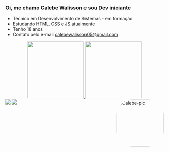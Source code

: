 ### Oi, me chamo Calebe Walisson e sou Dev iniciante

  - Técnico em Desenvolvimento de Sistemas - em formação
  - Estudando HTML, CSS e JS atualmente
  - Tenho 18 anos
  - Contato pelo e-mail calebewalisson05@gmail.com

<div align="center">
  <a href="https://github.com/Calebe005">
  <img height="180em" src="https://github-readme-stats.vercel.app/api?username=Calebe005&show_icons=true&theme=dark&include_all_commits=true&count_private=true"/>
  <img height="180em" src="https://github-readme-stats.vercel.app/api/top-langs/?username=Calebe005&layout=compact&langs_count=7&theme=dark"/>
</div>
  
  <div>
  <a href = "mailto:calebewalisson05@gmail.com"><img src="https://img.shields.io/badge/-Gmail-%23333?style=for-the-badge&logo=gmail&logoColor=white" target="_blank"></a>
  <a href="https://www.linkedin.com/in/calebe-walisson-9098781aa/" target="_blank"><img src="https://img.shields.io/badge/-LinkedIn-%230077B5?style=for-the-badge&logo=linkedin&logoColor=white" target="_blank"></a> 
    <img align="right" alt="Calebe-pic" height="150" style="border-radius:50px;" src="https://media.discordapp.net/attachments/944873964327534595/944874901330886697/Webp.net-gifmaker.gif?width=371&height=371">
</div>

